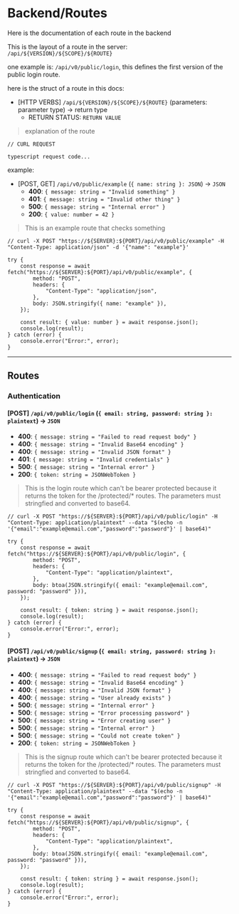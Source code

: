 # Backend/Routes

Here is the documentation of each route in the backend

This is the layout of a route in the server: `/api/${VERSION}/${SCOPE}/${ROUTE}`

one example is: `/api/v0/public/login`, this defines the first version of the public login route.

here is the struct of a route in this docs:

- \[HTTP VERBS\] `/api/${VERSION}/${SCOPE}/${ROUTE}` (parameters: parameter type) -> return type
  - RETURN STATUS: `RETURN VALUE`

> explanation of the route

```tsx
// CURL REQUEST

typescript request code...
```

example:

- \[POST, GET\] `/api/v0/public/example` (`{ name: string }: JSON`) -> `JSON`
  - **400**: `{ message: string = "Invalid something" }`
  - **401**: `{ message: string = "Invalid other thing" }`
  - **500**: `{ message: string = "Internal error" }`
  - **200**: `{ value: number = 42 }`

> This is an example route that checks something

```tsx
// curl -X POST "https://${SERVER}:${PORT}/api/v0/public/example" -H "Content-Type: application/json" -d '{"name": "example"}'

try {
    const response = await fetch("https://${SERVER}:${PORT}/api/v0/public/example", {
        method: "POST",
        headers: {
            "Content-Type": "application/json",
        },
        body: JSON.stringify({ name: "example" }),
    });

    const result: { value: number } = await response.json();
    console.log(result);
} catch (error) {
    console.error("Error:", error);
}
```

---

## Routes

### Authentication

#### \[POST\] `/api/v0/public/login` (`{ email: string, password: string }: plaintext`) -> `JSON`

- **400**: `{ message: string = "Failed to read request body" }`
- **400**: `{ message: string = "Invalid Base64 encoding" }`
- **400**: `{ message: string = "Invalid JSON format" }`
- **401**: `{ message: string = "Invalid credentials" }`
- **500**: `{ message: string = "Internal error" }`
- **200**: `{ token: string = JSONWebToken }`

> This is the login route which can't be bearer protected because it returns the token for the /protected/* routes. The parameters must stringfied and converted to base64.

```tsx
// curl -X POST "https://${SERVER}:${PORT}/api/v0/public/login" -H "Content-Type: application/plaintext" --data "$(echo -n '{"email":"example@email.com","password":"password"}' | base64)"

try {
    const response = await fetch("https://${SERVER}:${PORT}/api/v0/public/login", {
        method: "POST",
        headers: {
            "Content-Type": "application/plaintext",
        },
        body: btoa(JSON.stringify({ email: "example@email.com", password: "password" })),
    });

    const result: { token: string } = await response.json();
    console.log(result);
} catch (error) {
    console.error("Error:", error);
}
```

#### \[POST\] `/api/v0/public/signup` (`{ email: string, password: string }: plaintext`) -> `JSON`

- **400**: `{ message: string = "Failed to read request body" }`
- **400**: `{ message: string = "Invalid Base64 encoding" }`
- **400**: `{ message: string = "Invalid JSON format" }`
- **400**: `{ message: string = "User already exists" }`
- **500**: `{ message: string = "Internal error" }`
- **500**: `{ message: string = "Error processing password" }`
- **500**: `{ message: string = "Error creating user" }`
- **500**: `{ message: string = "Internal error" }`
- **500**: `{ message: string = "Could not create token" }`
- **200**: `{ token: string = JSONWebToken }`

> This is the signup route which can't be bearer protected because it returns the token for the /protected/* routes. The parameters must stringfied and converted to base64.

```tsx
// curl -X POST "https://${SERVER}:${PORT}/api/v0/public/signup" -H "Content-Type: application/plaintext" --data "$(echo -n '{"email":"example@email.com","password":"password"}' | base64)"

try {
    const response = await fetch("https://${SERVER}:${PORT}/api/v0/public/signup", {
        method: "POST",
        headers: {
            "Content-Type": "application/plaintext",
        },
        body: btoa(JSON.stringify({ email: "example@email.com", password: "password" })),
    });

    const result: { token: string } = await response.json();
    console.log(result);
} catch (error) {
    console.error("Error:", error);
}
```
